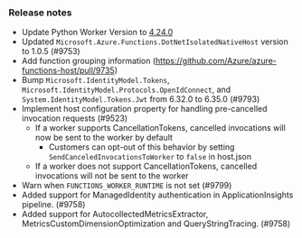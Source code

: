 ### Release notes

<!-- Please add your release notes in the following format:
- My change description (#PR)
-->
- Update Python Worker Version to [4.24.0](https://github.com/Azure/azure-functions-python-worker/releases/tag/4.24.0)
- Updated `Microsoft.Azure.Functions.DotNetIsolatedNativeHost` version to 1.0.5 (#9753)
- Add function grouping information (https://github.com/Azure/azure-functions-host/pull/9735)
- Bump `Microsoft.IdentityModel.Tokens`, `Microsoft.IdentityModel.Protocols.OpenIdConnect`, and
  `System.IdentityModel.Tokens.Jwt` from 6.32.0 to 6.35.0 (#9793)
- Implement host configuration property for handling pre-cancelled invocation requests (#9523)
  - If a worker supports CancellationTokens, cancelled invocations will now be sent to the worker by default
    - Customers can opt-out of this behavior by setting `SendCanceledInvocationsToWorker` to `false` in host.json
  - If a worker does not support CancellationTokens, cancelled invocations will not be sent to the worker
- Warn when `FUNCTIONS_WORKER_RUNTIME` is not set (#9799)
- Added support for ManagedIdentity authentication in ApplicationInsights pipeline. (#9758)
- Added support for AutocollectedMetricsExtractor, MetricsCustomDimensionOptimization and QueryStringTracing. (#9758)
